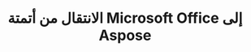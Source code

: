 ---
title: الانتقال من أتمتة Microsoft Office إلى Aspose
type: docs
weight: 310
url: /androidjava/migration-from-microsoft-office-automation-to-aspose/
---